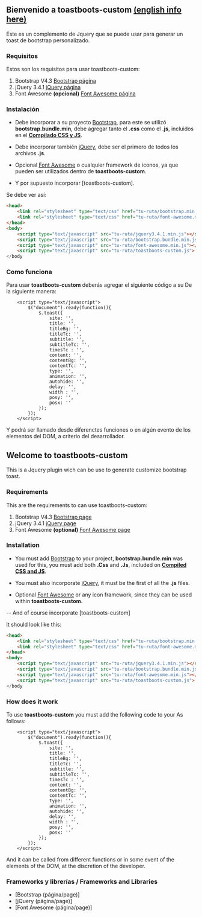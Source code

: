 ## Bienvenido a toastboots-custom [(english info here)](#english-info)

Este es un complemento de Jquery que se puede usar para generar un toast de bootstrap personalizado.

### Requisitos

Estos son los requisitos para usar toastboots-custom:

1. Bootstrap V4.3 [Bootstrap página]
2. jQuery 3.4.1 [jQuery página]
3. Font Awesome **(opcional)** [Font Awesome página]

### Instalación

- Debe incorporar a su proyecto [Bootstrap], para este se utilizó **bootstrap.bundle.min**, debe agregar tanto el **.css** como el **.js**, incluidos en el **[Compilado CSS y JS]**.

- Debe incorporar también [jQuery], debe ser el primero de todos los archivos **.js**.

- Opcional [Font Awesome] o cualquier framework de iconos, ya que pueden ser utilizados dentro de **toastboots-custom**.

- Y por supuesto incorporar [toastboots-custom].

Se debe ver así:
````html
<head>
    <link rel="stylesheet" type="text/css" href="tu-ruta/bootstrap.min.css">
    <link rel="stylesheet" type="text/css" href="tu-ruta/font-awesome.min.css">
</head>
<body>
    <script type="text/javascript" src="tu-ruta/jquery3.4.1.min.js"></script>
    <script type="text/javascript" src="tu-ruta/bootstrap.bundle.min.js"></script>
    <script type="text/javascript" src="tu-ruta/font-awesome.min.js"></script>
    <script type="text/javascript" src="tu-ruta/toastboots-custom.js">
</body
````
### Como funciona

Para usar **toastboots-custom** deberás agregar el siguiente código a su **<script></script>**
De la siguiente manera:

````hmtl
    <script type="text/javascript">
        $("document").ready(function(){
            $.toast({
                site: '',
                title: '',
                titleBg: '',
                titleTc: '',
                subtitle: '',
                subtitleTc: '',
                timesTc : '',
                content: '',
                contentBg: '',
                contentTc: '',
                type: '',
                animation: '',
                autohide: '',
                delay: '',
                width : '',
                posy: '',
                posx: ''
            });
        });
    </script>
````
Y podrá ser llamado desde diferenctes funciones o en algún evento de los elementos del DOM, a criterio del desarrollador.

## Welcome to toastboots-custom <a name="english-info"></a>

This is a Jquery plugin wich can be use to generate customize bootstrap toast.

### Requirements

This are the requirements to can use toastboots-custom:

1. Bootstrap V4.3 [Bootstrap page]
2. jQuery 3.4.1 [jQuery page]
3. Font Awesome **(optional)** [Font Awesome page]

### Installation

- You must add [Bootstrap] to your project, **bootstrap.bundle.min** was used for this, you must add both **.Css** and **.Js**, included on **[Compiled CSS and JS]**.

- You must also incorporate [jQuery], it must be the first of all the **.js** files.

- Optional [Font Awesome] or any icon framework, since they can be used within **toastboots-custom**.

-- And of course incorporate [toastboots-custom]

It should look like this:
````html
<head>
    <link rel="stylesheet" type="text/css" href="tu-ruta/bootstrap.min.css">
    <link rel="stylesheet" type="text/css" href="tu-ruta/font-awesome.min.css">
</head>
<body>
    <script type="text/javascript" src="tu-ruta/jquery3.4.1.min.js"></script>
    <script type="text/javascript" src="tu-ruta/bootstrap.bundle.min.js"></script>
    <script type="text/javascript" src="tu-ruta/font-awesome.min.js"></script>
    <script type="text/javascript" src="tu-ruta/toastboots-custom.js">
</body
````
### How does it work

To use **toastboots-custom** you must add the following code to your **<script> </script>**
As follows:

````hmtl
    <script type="text/javascript">
        $("document").ready(function(){
            $.toast({
                site: '',
                title: '',
                titleBg: '',
                titleTc: '',
                subtitle: '',
                subtitleTc: '',
                timesTc : '',
                content: '',
                contentBg: '',
                contentTc: '',
                type: '',
                animation: '',
                autohide: '',
                delay: '',
                width : '',
                posy: '',
                posx: ''
            });
        });
    </script>
````
And it can be called from different functions or in some event of the elements of the DOM, at the discretion of the developer.

### Frameworks y librerías / Frameworks and Libraries

* [Bootstrap (página/page)]
* [jQuery (página/page)]
* [Font Awesome (página/page)]

[Bootstrap página]:https://getbootstrap.com/
[jQuery página]:https://jquery.com/
[Font Awesome página]:https://fontawesome.com/
[Bootstrap page]:https://getbootstrap.com/
[jQuery page]:https://jquery.com/
[Font Awesome page]:https://fontawesome.com/
[Bootstrap página/page]:https://getbootstrap.com/
[jQuery página/page]:https://jquery.com/
[Font Awesome página/page]:https://fontawesome.com/
[Bootstrap]:https://getbootstrap.com/docs/4.3/getting-started/download/
[jQuery]:https://code.jquery.com/jquery-3.4.1.min.js
[Font Awesome]:https://use.fontawesome.com/releases/v5.11.2/fontawesome-free-5.11.2-web.zip
[Compilado CSS y JS]:https://github.com/twbs/bootstrap/releases/download/v4.3.1/bootstrap-4.3.1-dist.zip
[Compiled CSS and JS]:https://github.com/twbs/bootstrap/releases/download/v4.3.1/bootstrap-4.3.1-dist.zip